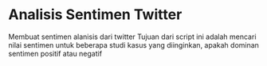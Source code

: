 # Analisis Sentimen Twitter
Membuat sentimen alanisis dari twitter
Tujuan dari script ini adalah mencari nilai sentimen untuk beberapa studi kasus yang diinginkan, apakah dominan sentimen positif atau negatif
